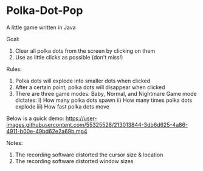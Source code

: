 # Polka-Dot-Pop
A little game written in Java

Goal: 
1) Clear all polka dots from the screen by clicking on them
2) Use as little clicks as possible (don't miss!)

Rules:
1) Polka dots will explode into smaller dots when clicked
2) After a certain point, polka dots will disappear when clicked
3) There are three game modes: Baby, Normal, and Nightmare
   Game mode dictates: 
      i)   How many polka dots spawn 
      ii)  How many times polka dots explode
      iii) How fast polka dots move

Below is a quick demo:
https://user-images.githubusercontent.com/55325528/213013844-3db6d625-4a86-4911-b00e-49bd62e2a69b.mp4

Notes:
1) The recording software distorted the cursor size & location
2) The recording software distorted window sizes
